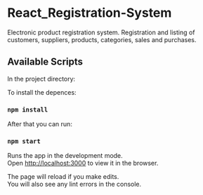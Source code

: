 # React_Registration-System
Electronic product registration system. Registration and listing of customers, suppliers, products, categories, sales and purchases.

## Available Scripts

In the project directory:

To install the depences:

### `npm install`

After that you can run: 

### `npm start`

Runs the app in the development mode.\
Open [http://localhost:3000](http://localhost:3000) to view it in the browser.

The page will reload if you make edits.\
You will also see any lint errors in the console.
